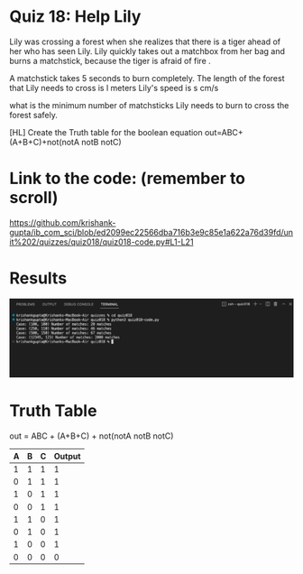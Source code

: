 # Quiz 18: Help Lily
 
Lily was crossing a forest when she realizes that there is a tiger ahead of her who has seen Lily. 
Lily quickly takes out a matchbox from her bag and burns a matchstick, because the tiger is afraid of fire . 

A matchstick takes 5 seconds to burn completely.
The length of the forest that Lily needs to cross is l meters
Lily's speed is s cm/s

what is the minimum number of matchsticks Lily needs to burn to cross the forest safely.

[HL] Create the Truth table for the boolean equation out=ABC+(A+B+C)+not(notA notB notC)

# Link to the code: (remember to scroll)

https://github.com/krishank-gupta/ib_com_sci/blob/ed2099ec22566dba716b3e9c85e1a622a76d39fd/unit%202/quizzes/quiz018/quiz018-code.py#L1-L21

# Results
 
![quiz018-results](./quiz018-results.png)

# Truth Table

out = ABC + (A+B+C) + not(notA notB notC)

| A | B | C | Output |
|---|---|---|--------|
| 1 | 1 | 1 |    1   |
| 0 | 1 | 1 |    1   |
| 1 | 0 | 1 |    1   |
| 0 | 0 | 1 |    1   |
| 1 | 1 | 0 |    1   |
| 0 | 1 | 0 |    1   |
| 1 | 0 | 0 |    1   |
| 0 | 0 | 0 |    0   |